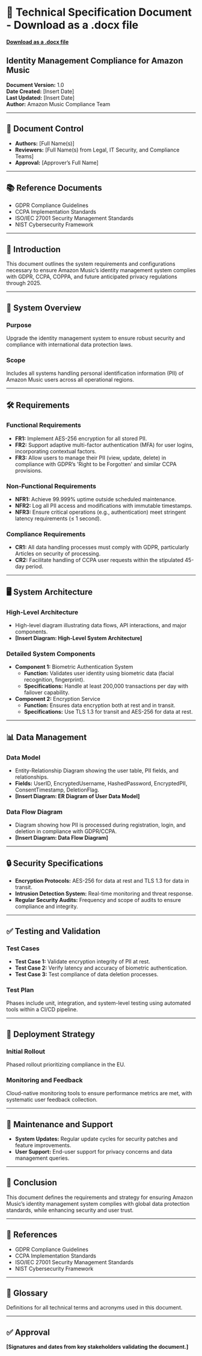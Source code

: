 # 📄 Technical Specification Document - Download as a .docx file
**[Download as a .docx file](Amazon_Tech_Spec_Draft.docx)**

## Identity Management Compliance for Amazon Music

**Document Version:** 1.0  
**Date Created:** [Insert Date]  
**Last Updated:** [Insert Date]  
**Author:** Amazon Music Compliance Team  

---

## 📑 Document Control

- **Authors:** [Full Name(s)]  
- **Reviewers:** [Full Name(s) from Legal, IT Security, and Compliance Teams]  
- **Approval:** [Approver’s Full Name]  

---

## 📚 Reference Documents

- GDPR Compliance Guidelines  
- CCPA Implementation Standards  
- ISO/IEC 27001 Security Management Standards  
- NIST Cybersecurity Framework  

---

## 📝 Introduction

This document outlines the system requirements and configurations necessary to ensure Amazon Music’s identity management system complies with GDPR, CCPA, COPPA, and future anticipated privacy regulations through 2025.

---

## 🌟 System Overview

### Purpose  
Upgrade the identity management system to ensure robust security and compliance with international data protection laws.

### Scope  
Includes all systems handling personal identification information (PII) of Amazon Music users across all operational regions.

---

## 🛠 Requirements

### Functional Requirements  
- **FR1:** Implement AES-256 encryption for all stored PII.  
- **FR2:** Support adaptive multi-factor authentication (MFA) for user logins, incorporating contextual factors.  
- **FR3:** Allow users to manage their PII (view, update, delete) in compliance with GDPR’s 'Right to be Forgotten' and similar CCPA provisions.  

### Non-Functional Requirements  
- **NFR1:** Achieve 99.999% uptime outside scheduled maintenance.  
- **NFR2:** Log all PII access and modifications with immutable timestamps.  
- **NFR3:** Ensure critical operations (e.g., authentication) meet stringent latency requirements (≤ 1 second).  

### Compliance Requirements  
- **CR1:** All data handling processes must comply with GDPR, particularly Articles on security of processing.  
- **CR2:** Facilitate handling of CCPA user requests within the stipulated 45-day period.  

---

## 🖥️ System Architecture

### High-Level Architecture  
- High-level diagram illustrating data flows, API interactions, and major components.  
- **[Insert Diagram: High-Level System Architecture]**

### Detailed System Components  
- **Component 1:** Biometric Authentication System  
  - **Function:** Validates user identity using biometric data (facial recognition, fingerprint).  
  - **Specifications:** Handle at least 200,000 transactions per day with failover capability.  
- **Component 2:** Encryption Service  
  - **Function:** Ensures data encryption both at rest and in transit.  
  - **Specifications:** Use TLS 1.3 for transit and AES-256 for data at rest.  

---

## 📊 Data Management

### Data Model  
- Entity-Relationship Diagram showing the user table, PII fields, and relationships.  
- **Fields:** UserID, EncryptedUsername, HashedPassword, EncryptedPII, ConsentTimestamp, DeletionFlag.  
- **[Insert Diagram: ER Diagram of User Data Model]**

### Data Flow Diagram  
- Diagram showing how PII is processed during registration, login, and deletion in compliance with GDPR/CCPA.  
- **[Insert Diagram: Data Flow Diagram]**

---

## 🔒 Security Specifications

- **Encryption Protocols:** AES-256 for data at rest and TLS 1.3 for data in transit.  
- **Intrusion Detection System:** Real-time monitoring and threat response.  
- **Regular Security Audits:** Frequency and scope of audits to ensure compliance and integrity.  

---

## ✅ Testing and Validation

### Test Cases  
- **Test Case 1:** Validate encryption integrity of PII at rest.  
- **Test Case 2:** Verify latency and accuracy of biometric authentication.  
- **Test Case 3:** Test compliance of data deletion processes.

### Test Plan  
Phases include unit, integration, and system-level testing using automated tools within a CI/CD pipeline.

---

## 🚀 Deployment Strategy

### Initial Rollout  
Phased rollout prioritizing compliance in the EU.  

### Monitoring and Feedback  
Cloud-native monitoring tools to ensure performance metrics are met, with systematic user feedback collection.

---

## 🔧 Maintenance and Support

- **System Updates:** Regular update cycles for security patches and feature improvements.  
- **User Support:** End-user support for privacy concerns and data management queries.  

---

## 🏁 Conclusion

This document defines the requirements and strategy for ensuring Amazon Music’s identity management system complies with global data protection standards, while enhancing security and user trust.

---

## 📄 References  

- GDPR Compliance Guidelines  
- CCPA Implementation Standards  
- ISO/IEC 27001 Security Management Standards  
- NIST Cybersecurity Framework  

---

## 📖 Glossary  

Definitions for all technical terms and acronyms used in this document.

---

## ✅ Approval  

**[Signatures and dates from key stakeholders validating the document.]**
